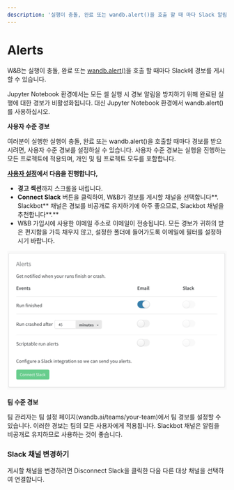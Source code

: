 ```yaml
---
description: '실행이 충돌, 완료 또는 wandb.alert()을 호출 할 때 마다 Slack 알림을 받으실 수 있습니다.'
---
```


# Alerts

W&B는 실행이 충돌, 완료 또는 [wandb.alert\(\)](https://docs.wandb.ai/v/ko/library/wandb.alert)을 호출 할 때마다 Slack에 경보를 게시할 수 있습니다.

Jupyter Notebook 환경에서는 모든 셀 실행 시 경보 알림을 방지하기 위해 완료된 실행에 대한 경보가 비활성화됩니다. 대신 Jupyter Notebook 환경에서 wandb.alert\(\)를 사용하십시오.

**사용자 수준 경보**

여러분이 실행한 실행이 충돌, 완료 또는 wandb.alert\(\)을 호출할 때마다 경보를 받으시려면, 사용자 수준 경보를 설정하실 수 있습니다. 사용자 수준 경보는 실행을 진행하는 모든 프로젝트에 적용되며, 개인 및 팀 프로젝트 모두를 포함합니다.

[**사용자 설정**](https://wandb.ai/settings)**에서 다음을 진행합니다,**

* **경고 섹션**까지 스크롤을 내립니다.
* **Connect Slack** 버튼을 클릭하여, W&B가 경보를 게시할 채널을 선택합니다**. Slackbot** 채널은 경보를 비공개로 유지하기에 아주 좋으므로, Slackbot 채널을 추천합니다**.**
* W&B 가입시에 사용한 이메일 주소로 이메일이 전송됩니다. 모든 경보가 귀하의 받은 편지함을 가득 채우지 않고, 설정한 폴더에 들어가도록 이메일에 필터를 설정하시기 바랍니다. 

![](../../.gitbook/assets/demo-connect-slack.png)

**팀 수준 경보**

팀 관리자는 팀 설정 페이지\(wandb.ai/teams/your-team\)에서 팀 경보를 설정할 수 있습니다. 이러한 경보는 팀의 모든 사용자에게 적용됩니다. Slackbot 채널은 알림을 비공개로 유지하므로 사용하는 것이 좋습니다.

### **Slack 채널 변경하기**

게시할 채널을 변경하려면 Disconnect Slack을 클릭한 다음 다른 대상 채널을 선택하여 연결합니다.  


